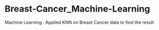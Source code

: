 # Breast-Cancer_Machine-Learning
Machine Learning : Applied KNN on Breast Cancer data to find the result
